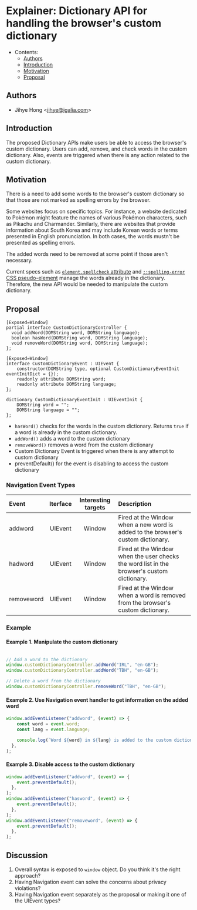 # Explainer: Dictionary API for handling the browser's custom dictionary

- Contents:
  - [Authors](#authors)
  - [Introduction](#introduction)
  - [Motivation](#motivation)
  - [Proposal](#proposal)

## <a name="authors"></a> Authors

* Jihye Hong \<jihye@igalia.com\>

## <a name="introduction"></a> Introduction

The proposed Dictionary APIs make users be able to access the browser's custom dictionary. Users can add, remove, and check words in the custom dictionary.
Also, events are triggered when there is any action related to the custom dictionary.

## <a name="motivation"></a> Motivation

There is a need to add some words to the browser's custom dictionary so that those are not marked as spelling errors by the browser.

Some websites focus on specific topics. For instance, a website dedicated to Pokémon might feature the names of various Pokémon characters, such as Pikachu and Charmander. Similarly, there are websites that provide information about South Korea and may include Korean words or terms presented in English pronunciation. In both cases, the words mustn't be presented as spelling errors.

The added words need to be removed at some point if those aren't necessary.

Current specs such as [`element.spellcheck` attribute](https://html.spec.whatwg.org/multipage/interaction.html#attr-spellcheck) and [`::spelling-error` CSS pseudo-element](https://drafts.csswg.org/css-pseudo/#selectordef-spelling-error) manage the words already in the dictionary.
Therefore, the new API would be needed to manipulate the custom dictionary.

## <a name="proposal"></a> Proposal

```
[Exposed=Window]
partial interface CustomDictionaryController {
  void addWord(DOMString word, DOMString language);
  boolean hasWord(DOMString word, DOMString language);
  void removeWord(DOMString word, DOMString language);
};

[Exposed=Window]
interface CustomDictionaryEvent : UIEvent {
    constructor(DOMString type, optional CustomDictionaryEventInit eventInitDict = {});
    readonly attribute DOMString word;
    readonly attribute DOMString language;
};

dictionary CustomDictionaryEventInit : UIEventInit {
    DOMString word = "";
    DOMString language = "";
};
```

- `hasWord()` checks for the words in the custom dictionary. Returns `true` if a word is already in the custom dictionary.
- `addWord()` adds a word to the custom dictionary
- `removeWord()` removes a word from the custom dictionary
- Custom Dictionary Event is triggered when there is any attempt to custom dictionary
- preventDefault() for the event is disabling to access the custom dictionary

### Navigation Event Types

| Event      | Iterface | Interesting targets | Description |
| :--------- | :------: | :----: | :---- |
| addword    |  UIEvent | Window | Fired at the Window when a new word is added to the browser's custom dictionary. |
| hadword  |  UIEvent | Window | Fired at the Window when the user checks the word list in the browser's custom dictionary. |
| removeword |  UIEvent | Window | Fired at the Window when a word is removed from the browser's custom dictionary. |

### Example

#### Example 1. Manipulate the custom dictionary
```js

// Add a word to the dictionary
window.customDictionaryController.addWord("IRL", "en-GB");
window.customDictionaryController.addWord("TBH", "en-GB");

// Delete a word from the dictionary
window.customDictionaryController.removeWord("TBH", "en-GB");

```

#### Example 2. Use Navigation event handler to get information on the added word

```js
window.addEventListener("addword", (event) => {
    const word = event.word;
    const lang = event.language;

    console.log(`Word ${word} in ${lang} is added to the custom dictionary`);
  },
);
```
#### Example 3. Disable access to the custom dictionary

```js
window.addEventListener("addword", (event) => {
    event.preventDefault();
  },
);
window.addEventListener("hasword", (event) => {
    event.preventDefault();
  },
);
window.addEventListener("removeword", (event) => {
    event.preventDefault();
  },
);

```
## Discussion

1. Overall syntax is exposed to `window` object. Do you think it's the right approach?
2. Having Navigation event can solve the concerns about privacy violations?
3. Having Navigation event separately as the proposal or making it one of the UIEvent types?
